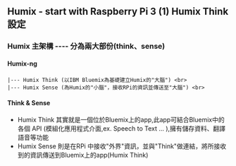 ##  Humix - start with Raspberry Pi 3 (1) Humix Think 設定
### Humix 主架構  ---- 分為兩大部份(think、sense)

#### Humix-ng <br>
    |--- Humix Think (以IBM Bluemix為基礎建立Humix的"大腦") <br>
    |--- Humix Sense (為Humix的"小腦"，接收RPi的資訊並傳送至"大腦") <br>
    
#### Think & Sense
- Humix Think 其實就是一個位於Bluemix上的app,此app可結合Bluemix中的各個 API (模組化應用程式介面,ex. Speech to Text ... ),擁有儲存資料、翻譯語音等功能
- Humix Sense 則是在RPi 中接收"外界"資訊，並與"Think"做連結，將所接收到的資訊傳送到Bluemix上的app(Humix Think)

